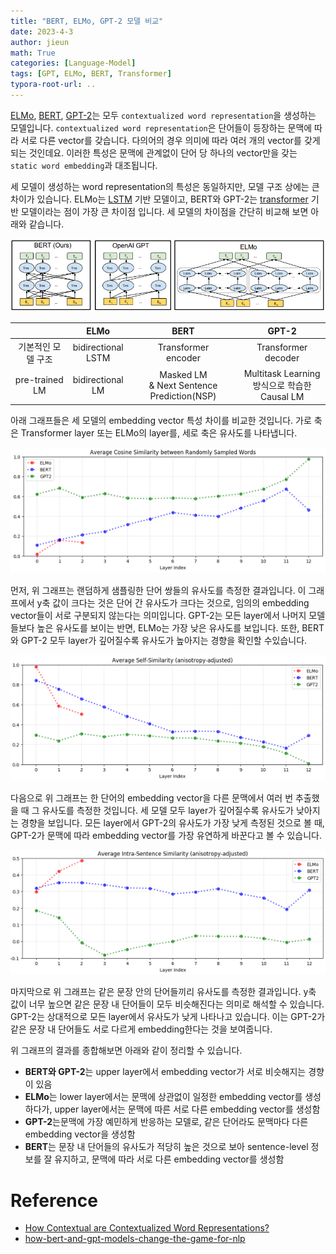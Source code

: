 ```yaml
---
title: "BERT, ELMo, GPT-2 모델 비교"
date: 2023-4-3
author: jieun
math: True
categories: [Language-Model]
tags: [GPT, ELMo, BERT, Transformer]
typora-root-url: ..
---
```


[ELMo](https://jieun121070.github.io/posts/Paper-Review-Deep-contextualized-word-representations/), [BERT](https://jieun121070.github.io/posts/BERT/), [GPT-2](https://jieun121070.github.io/posts/Paper-Review-Improving-Language-Understanding/)는 모두 `contextualized word representation`을 생성하는 모델입니다. `contextualized word representation`은 단어들이 등장하는 문맥에 따라 서로 다른 vector를 갖습니다. 다의어의 경우 의미에 따라 여러 개의 vector를 갖게 되는 것인데요. 이러한 특성은 문맥에 관계없이 단어 당 하나의 vector만을 갖는 `static word embedding`과 대조됩니다.

세 모델이 생성하는 word representation의 특성은 동일하지만, 모델 구조 상에는 큰 차이가 있습니다. ELMo는 [LSTM](https://jieun121070.github.io/posts/Language-Model-n-gram%EC%97%90%EC%84%9C-RNN%EC%9C%BC%EB%A1%9C%EC%9D%98-%EB%B0%9C%EC%A0%84/) 기반 모델이고, BERT와 GPT-2는 [transformer](https://jieun121070.github.io/posts/paper-review-Attention-is-All-You-Need/) 기반 모델이라는 점이 가장 큰 차이점 입니다. 세 모델의 차이점을 간단히 비교해 보면 아래와 같습니다.

![](/assets/img/bert/comparison.PNG)

|                    |          ELMo           |                      BERT                      |                       GPT-2                       |
| :----------------: | :---------------------: | :--------------------------------------------: | :-----------------------------------------------: |
| 기본적인 모델 구조 | bidirectional<br />LSTM |            Transformer<br />encoder            |             Transformer<br />decoder              |
|   pre-trained LM   |  bidirectional<br />LM  | Masked LM<br />& Next Sentence Prediction(NSP) | Multitask Learning<br />방식으로 학습한 Causal LM |

아래 그래프들은 세 모델의 embedding vector 특성 차이를 비교한 것입니다. 가로 축은 Transformer layer 또는 ELMo의 layer를, 세로 축은 유사도를 나타냅니다.

![](/assets/img/bert/context1.PNG)

먼저, 위 그래프는 랜덤하게 샘플링한 단어 쌍들의 유사도를 측정한 결과입니다. 이 그래프에서 y축 값이 크다는 것은 단어 간 유사도가 크다는 것으로, 임의의 embedding vector들이 서로 구분되지 않는다는 의미입니다. GPT-2는 모든 layer에서 나머지 모델들보다 높은 유사도를 보이는 반면, ELMo는 가장 낮은 유사도를 보입니다. 또한, BERT와 GPT-2 모두 layer가 깊어질수록 유사도가 높아지는 경향을 확인할 수있습니다.

![](/assets/img/bert/context2.PNG)

다음으로 위 그래프는 한 단어의 embedding vector을 다른 문맥에서 여러 번 추출했을 때 그 유사도를 측정한 것입니다. 세 모델 모두 layer가 깊어질수록 유사도가 낮아지는 경향을 보입니다. 모든 layer에서 GPT-2의 유사도가 가장 낮게 측정된 것으로 볼 때,  GPT-2가 문맥에 따라 embedding vector를 가장 유연하게 바꾼다고 볼 수 있습니다.

![](/assets/img/bert/context3.PNG)

마지막으로 위 그래프는 같은 문장 안의 단어들끼리 유사도를 측정한 결과입니다. y축 값이 너무 높으면 같은 문장 내 단어들이 모두 비슷해진다는 의미로 해석할 수 있습니다. GPT-2는 상대적으로 모든 layer에서 유사도가 낮게 나타나고 있습니다. 이는 GPT-2가 같은 문장 내 단어들도 서로 다르게 embedding한다는 것을 보여줍니다.

위 그래프의 결과를 종합해보면 아래와 같이 정리할 수 있습니다.

- **BERT와 GPT-2**는 upper layer에서 embedding vector가 서로 비슷해지는 경향이 있음
- **ELMo**는 lower layer에서는 문맥에 상관없이 일정한 embedding vector를 생성하다가, upper layer에서는 문맥에 따른 서로 다른 embedding vector를 생성함
- **GPT-2**는문맥에 가장 예민하게 반응하는 모델로, 같은 단어라도 문맥마다 다른 embedding vector을 생성함
- **BERT**는 문장 내 단어들의 유사도가 적당히 높은 것으로 보아 sentence-level 정보를 잘 유지하고, 문맥에 따라 서로 다른 embedding vector를 생성함

# Reference

- [How Contextual are Contextualized Word Representations?](https://ai.stanford.edu/blog/contextual/)
- [how-bert-and-gpt-models-change-the-game-for-nlp](https://www.ibm.com/blog/how-bert-and-gpt-models-change-the-game-for-nlp/)

